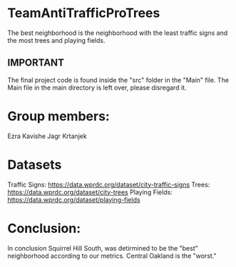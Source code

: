 # TeamAntiTrafficProTrees
The best neighborhood is the neighborhood with the least traffic signs and the most trees and playing fields. 

## IMPORTANT
The final project code is found inside the "src" folder in the "Main" file. The Main file in the main directory is left over, please disregard it.

# Group members: 
Ezra Kavishe
Jagr Krtanjek

# Datasets
Traffic Signs: https://data.wprdc.org/dataset/city-traffic-signs
Trees: https://data.wprdc.org/dataset/city-trees
Playing Fields: https://data.wprdc.org/dataset/playing-fields

# Conclusion:
In conclusion Squirrel Hill South, was detirmined to be the "best" neighborhood according to our metrics. Central Oakland is the "worst."
